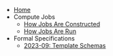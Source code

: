 
* [Home](Home)
* Compute Jobs
   * [How Jobs Are Constructed](How-Jobs-Are-Constructed)
   * [How Jobs Are Run](How-Jobs-Are-Run)
* Formal Specifications
   * [2023-09: Template Schemas](2023-09%3A-Template-Schemas)
